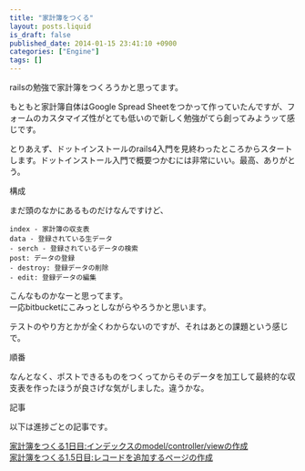 ```yaml
---
title: "家計簿をつくる"
layout: posts.liquid
is_draft: false
published_date: 2014-01-15 23:41:10 +0900
categories: ["Engine"]
tags: []
---
```


railsの勉強で家計簿をつくろうかと思ってます。

もともと家計簿自体はGoogle Spread Sheetをつかって作っていたんですが、フォームのカスタマイズ性がとても低いので新しく勉強がてら創ってみようッて感じです。

とりあえず、ドットインストールのrails4入門を見終わったところからスタートします。ドットインストール入門で概要つかむには非常にいい。最高、ありがとう。

構成

まだ頭のなかにあるものだけなんですけど、

    index - 家計簿の収支表
    data - 登録されている生データ
    - serch - 登録されているデータの検索
    post: データの登録
    - destroy: 登録データの削除
    - edit: 登録データの編集

こんなものかなーと思ってます。  
一応bitbucketにこみっとしながらやろうかと思います。

テストのやり方とかが全くわからないのですが、それはあとの課題という感じで。

順番

なんとなく、ポストできるものをつくってからそのデータを加工して最終的な収支表を作ったほうが良さげな気がしました。違うかな。

記事

以下は進捗ごとの記事です。

[家計簿をつくる1日目:インデックスのmodel/controller/viewの作成](http://engine.workapart.org/ruby/557.html)  
[家計簿をつくる1.5日目:レコードを追加するページの作成](http://engine.workapart.org/ruby/560.html)


